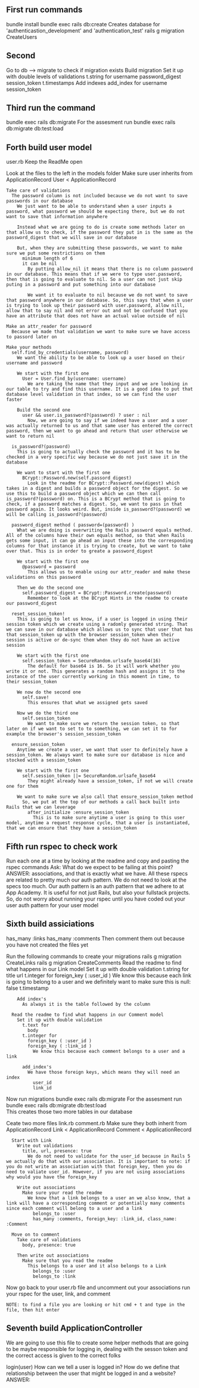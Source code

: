 ## First run commands
  bundle install 
  bundle exec rails db:create 
    Creates database for 'authenticastion_development' and 'authentication_test'
  rails g migration CreateUsers

## Second 
  Go to db --> migrate to check if migration exists 
  Build migration 
    Set it up with double levels of validations 
      t.string for
        username
        password_digest
        session_token
      t.timestamps 
    Add indexes
      add_index for
        username
        session_token

## Third run the command
  bundle exec rails db:migrate
    For the assesment run 
      bundle exec rails db:migrate db:test:load

## Forth build user model 
  user.rb
  Keep the ReadMe open
  
  Look at the files to the left in the models folder
    Make sure user inherits from ApplicationRecord
      User < ApplicationRecord
    
    Take care of validations
      The password column is not included because we do not want to save passwords in our database
        We just want to be able to understand when a user inputs a password, what password we should be expecting there, but we do not want to save that information anywhere 

        Instead what we are going to do is create some methods later on that allow us to check, if the password they put in is the same as the password_digest that we will save in our database 

        But, when they are submitting these passwords, we want to make sure we put some restrictions on them 
          minimum length of 6 
          it can be nil  
            By putting allow_nil it means that there is no column password in our database. This means that if we were to type user.password, then that is going to evaluate to nil. So a user can not just skip puting in a password and put something into our database 
 
            We want it to evaluate to nil because we do not want to save that password anywhere in our database. So, this says that when a user is trying to look up their password with user.password, allow nill, allow that to say nil and not error out and not be confused that you have an attribute that does not have an actual value outside of nil
    
    Make an attr_reader for password
      Because we made that validation we want to make sure we have access to passord later on
          
    Make your methods
      self.find_by_credentials(username, password)
        We want the ability to be able to look up a user based on their username and password 

        We start with the first one
          User = User.find_by(username: username)
            We are taking the name that they input and we are looking in our table to try and find this username. It is a good idea to put that database level validation in that index, so we can find the user faster

        Build the second one
          user && user.is_password?(password) ? user : nil 
            Now, we are going to say if we indeed have a user and a user was actually returned to us and that same user has entered the correct password, then we want to go ahead and return that user otherwise we want to return nil

      is_password?(password)  
        This is going to actually check the password and it has to be checked in a very specific way because we do not just save it in the database

        We want to start with the first one
          BCrypt::Password.new(self.passord_digest)
            Look in the readme for BCrypt::Password.new(digest) which takes in a digest and builds a password object for the digest. So we use this to build a password object which we can then call is_password?(password) on. This is a BCrypt method that is going to check, if a password matches a digest. So, we want to pass in that password again. It looks weird. But, inside is_password?(password) we will be calling is_password?(password)
      
      password_digest method ( password=(password) )
        What we are doing is overwriting the Rails password equals method. All of the columns have their own equals method, so that when Rails gets some input, it can go ahead an input these into the corresponding columns for that instance it is trying to create, but we want to take over that. This is in order to greate a password_digest    

        We start with the first one
          @password = password 
            This allows us to enable using our attr_reader and make these validations on this password 

        Then we do the second one
          self.password_digest = BCrypt::Password.create(password)
            Remember to look at the BCrypt Hints in the readme to create our password_digest

      reset_session_token! 
        This is going to let us know, if a user is logged in using their session token which we create using a radomly generated string. That we can save in our database which allows us to sync that user that has that session_token up with the browser session_token when their session is active or de-sync them when they do not have an active session
          
        We start with the first one
          self.session_token = SecureRandom.urlsafe_base64(16) 
            The default for base64 is 16. So it will work whether you write it or not. This generates a random hash and assigns it to the instance of the user currently working in this moment in time, to their session_token
        
        We now do the second one
          self.save!
            This ensures that what we assigned gets saved

        Now we do the third one
          self.session_token 
            We want to make sure we return the session token, so that later on if we want to set to to something, we can set it to for example the browser's session_session_token 

      ensure_session_token 
        Anytime we create a user, we want that user to definitely have a session_token. We always want to make sure our database is nice and stocked with a session_token 

        We start with the first one
          self.session_token ||= SecureRandom.urlsafe_base64
            They might already have a session_token, if not we will create one for them

        We want to make sure we also call that ensure_session_token method
          So, we put at the top of our methods a call back built into Rails that we can leverage
            after_initialize :ensure_session_token
              This is to make sure anytime a user is going to this user model, anytime a request response cycle, that a user is instantiated, that we can ensure that they have a session_token 

## Fifth run rspec to check work 
  Run each one at a time by looking at the readme and copy and pasting the rspec commands 
    Ask: What do we expect to be failing at this point?
      ANSWER: associations, and that is exactly what we have. All these rspecs are related to pretty much our auth pattern. We do not need to look at the specs too much. Our auth pattern is an auth pattern that we adhere to at App Academy. It is useful for not just Rails, but also your fullstack projects. So, do not worry about running your rspec until you have coded out your user auth pattern for your user model  

## Sixth build assiciations
  has_many :links
  has_many :comments
    Then comment them out because you have not created the files yet

  Run the following commands to create your migrations 
    rails g migration CreateLinks
    rails g migration CreateComments
      Read the readme to find what happens in our Link model
        Set it up with double validation
          t.string for
            title
            url 
          t.integer for
            foreign_key ( :user_id ) 
              We know this because each link is going to belong to a user and we definitely want to make sure this is null: false
          t.timestamp

        Add index's 
          As always it is the table followed by the column

      Read the readme to find what happens in our Comment model 
        Set it up with double validation
          t.text for
            body 
          t.integer for
            foreign_key ( :user_id )
            foreign_key ( :link_id )
              We know this because each comment belongs to a user and a link

          add_index's
            We have those foreign keys, which means they will need an index
              user_id
              link_id
      
  Now run migrations
    bundle exec rails db:migrate
      For the assesment run 
        bundle exec rails db:migrate db:test:load  
          This creates those two more tables in our database 

  Ceate two more files
    link.rb
    comment.rb
      Make sure they both inherit from ApplicationRecord
        Link < ApplicationRecord
        Comment < ApplicationRecord            

      Start with Link
        Write out validations
          title, url, presence: true
            We do not need to validate for the user_id because in Rails 5 we actually do that with our association. It is important to note: if you do not write an association with that foreign_key, then you do need to valiate user_id. However, if you are not using associations why would you have the foreign_key
        
        Write out associations
          Make sure your read the readme 
            We know that a link belongs to a user an we also know, that a link will have a corresponding comment or potentially many comments since each comment will belong to a user and a link
              belongs_to :user
              has_many :comments, foreign_key: :link_id, class_name: :Comment  

      Move on to comment
        Take care of validations
          body, presence: true 

        Then write out associations 
          Make sure that you read the readme 
            This belongs to a user and it also belongs to a Link
              belongs_to :user
              belongs_to :link

  Now go back to your user.rb file and uncomment out your associations
    run your rspec for the user, link, and comment 

    NOTE: to find a file you are looking or hit cmd + t and type in the file, then hit enter 

## Seventh build ApplicationController
  We are going to use this file to create some helper methods that are going to be maybe responsible for logging in, dealing with the sesson token and the correct access is given to the correct folks
  
  login(user)
    How can we tell a user is logged in? How do we define that relationship between the user that might be logged in and a website? 
      ANSWER: 